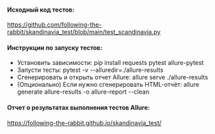 #### Исходный код тестов: 
https://github.com/following-the-rabbit/skandinavia_test/blob/main/test_scandinavia.py

#### Инструкции по запуску тестов:
* Установить зависимости:
  pip install requests pytest allure-pytest
* Запусти тесты:
  pytest -v --alluredir=./allure-results
* Сгенерировать и открыть отчет Allure:
  allure serve ./allure-results
* (Опционально) Если нужно сгенерировать HTML-отчёт:
  allure generate allure-results -o allure-report --clean

#### Отчет о результатах выполнения тестов Allure: 
https://following-the-rabbit.github.io/skandinavia_test/
